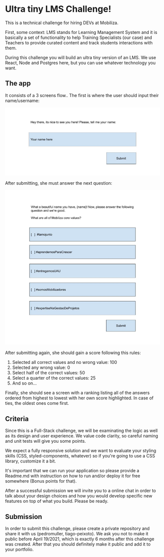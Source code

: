 # Ultra tiny LMS Challenge!
This is a technical challenge for hiring DEVs at Mobiliza.

First, some context: LMS stands for Learning Management System and it is basically a set of functionality to help Training Specialists (our case) and Teachers to provide curated content and track students interactions with them.

During this challenge you will build an ultra tiny version of an LMS. We use React, Node and Postgres here, but you can use whatever technology you want.

## The app

It consists of a 3 screens flow.. The first is where the user should input their name/username:

![Diagram containing a username input.](https://github.com/mobiliza/ultra-tiny-lms-challenge/blob/main/assets/set-username-mockup.jpg?raw=true)

After submitting, she must answer the next question:

![Diagram a multiple choice question.](https://github.com/mobiliza/ultra-tiny-lms-challenge/blob/main/assets/question-mockup.jpg?raw=true)

After submitting again, she should gain a score following this rules:

1. Selected all correct values and no wrong value: 100
2. Selected any wrong value: 0
3. Select half of the correct values: 50
4. Select a quarter of the correct values: 25
5. And so on...

Finally, she should see a screen with a ranking listing all of the answers ordered from highest to lowest with her own score highlighted. 
In case of ties, the oldest ones come first.

## Criteria

Since this is a Full-Stack challenge, we will be examinating the logic as well as its design and user experience. We value code clarity, so careful naming and unit tests will give you some points.

We expect a fully responsive solution and we want to evaluate your styling skills (CSS, styled-components, whatever) so if you're going to use a CSS library, customize it a bit.

It's important that we can run your application so please provide a Readme.md with instruction on how to run and/or deploy it for free somewhere (Bonus points for that).

After a successful submission we will invite you to a online chat in order to talk about your design choices and how you would develop specific new features on top of what you build. Please be ready.

## Submission

In order to submit this challenge, please create a private repository and share it with us (pedromuller, tiago-peixoto). We ask you not to make it public before April 19/2021, which is exactly 6 months after this challenge was created. After that you should definitely make it public and add it to your portfolio.
